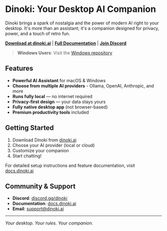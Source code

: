 # Dinoki: Your Desktop AI Companion

Dinoki brings a spark of nostalgia and the power of modern AI right to your desktop. It's more than an assistant; it's a companion designed for privacy, power, and a touch of retro fun.

**[Download at dinoki.ai](https://dinoki.ai)** | **[Full Documentation](https://docs.dinoki.ai)** | **[Join Discord](https://discord.gg/dinoki)**

> **Windows Users**: Visit the [Windows repository](https://github.com/dinoki-ai/public_win)

## Features

* **Powerful AI Assistant** for macOS & Windows
* **Choose from multiple AI providers** - Ollama, OpenAI, Anthropic, and more
* **Runs fully local** — no internet required
* **Privacy-first design** — your data stays yours
* **Fully native desktop app** (not browser-based)
* **Premium productivity tools** included

## Getting Started

1. Download Dinoki from [dinoki.ai](https://dinoki.ai)
2. Choose your AI provider (local or cloud)
3. Customize your companion
4. Start chatting!

For detailed setup instructions and feature documentation, visit [docs.dinoki.ai](https://docs.dinoki.ai)

## Community & Support

- **Discord**: [discord.gg/dinoki](https://discord.gg/dinoki)
- **Documentation**: [docs.dinoki.ai](https://docs.dinoki.ai)
- **Email**: support@dinoki.ai

---

*Your desktop. Your rules. Your companion.*
